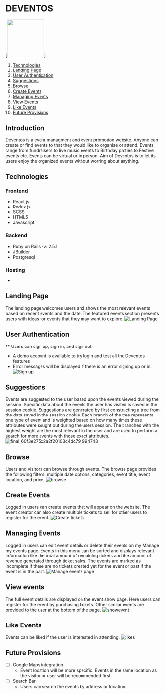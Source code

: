 # DEVENTOS
[<img src="https://user-images.githubusercontent.com/95317252/201474405-072c9e39-277e-4df5-8a71-acd4dad2247a.jpg" width="120" height="120">]
1. [Technologies](#Technologies)
2. [Landing Page](#Landing-Page)
3. [User Authentication](#User-Authentication)
4. [Suggestions](#Suggestions)
5. [Browse](#Browse)
6. [Create Events](#Create-Events)
7. [Managing Events](#Managing-Events)
8. [View Events](#View-Events)
9. [Like Events](#Like-Events)
10. [Future Provisions](#Future-Provisions)


## Introduction

Deventos is a event managment and event promotion website. Anyone can create or find events to that they would like to organise or attend. Events range from fundraisers to live music events to Birthday parties to Festive events etc. Events can be virtual or in person. Aim of Deventos is to let its users enjoy the organized events without worring about anything. 


## Technologies
### Frontend 
 * React.js
 * Redux.js
 * SCSS
 * HTML5
 * Javascript

### Backend
 * Ruby on Rails -v: 2.5.1
 * JBuilder
 * Postgresql

### Hosting
*
 
## Landing Page
The landing page welcomes users and shows the most relevant events based on recent events and the date. The featured events section presents users with ideas for events that they may want to explore. 
![Landing Page](https://user-images.githubusercontent.com/31423958/116631327-b320c080-a909-11eb-8379-b4cbcccd96d3.gif)

## User Authentication
** Users can sign up, sign in, and sign out.
 * A demo account is available to try login and test all the Deventos features
 * Error messages will be displayed if there is an error signing up or in. 
![Sign up](https://user-images.githubusercontent.com/31423958/116792773-9e623b00-aa77-11eb-8c57-d427c31f846c.gif)

## Suggestions
Events are suggested to the user based upon the events viewed during the session. Specific data about the events the user has visited is saved in the session cookie. Suggestions are generated by first constructing a tree from the data saved in the session cookie. Each branch of the tree represents one type of event and is weighted based on how many times these attributes were sought out during the users session. The branches with the highest weight are the most relevant to the user and are used to perform a search for more events with those exact attributes.  
![final_60f3e275c2a2f20103c4dc79_994743](https://user-images.githubusercontent.com/31423958/126060480-ba5b47d5-be97-4c0c-bfe3-9f706da841f5.gif)

## Browse
Users and visitors can browse through events. The browse page provides the following filters: multiple date options, categories, event title, event location, and price.
![browse](https://user-images.githubusercontent.com/31423958/116792893-57c11080-aa78-11eb-8b8f-85298a1f50fa.gif)


## Create Events
Logged in users can create events that will appear on the website. The event creator can also create multiple tickets to sell for other users to register for the event.
![Create tickets](https://user-images.githubusercontent.com/31423958/116764319-99e54600-a9d5-11eb-9f22-4f99163cb4c3.gif)

## Managing Events
Logged in users can edit event details or delete their events on my Manage my events page. Events in this menu can be sorted and displays relevant information like the total amount of remaining tickets and the amount of revenue generated through ticket sales. The events are marked as incomplete if there are no tickets created yet for the event or past if the event is in the past. 
![Manage events page](https://user-images.githubusercontent.com/31423958/116764247-60143f80-a9d5-11eb-802c-549562eb752e.gif)

## View events
The full event details are displayed on the event show page. Here users can register for the event by purchasing tickets. Other similar events are provided to the user at the bottom of the page. 
![showevent](https://user-images.githubusercontent.com/31423958/116794015-0ec08a80-aa7f-11eb-8a37-4ced6abc6ea1.gif)

## Like Events
Events can be liked if the user is interested in attending.
![likes](https://user-images.githubusercontent.com/31423958/116793611-8f31bc00-aa7c-11eb-95c2-5981bd6f45db.gif)

## Future Provisions
- [ ] Google Maps integration
  * Event location will be more specific. Events in the same location as the visitor or user will be recommended first.
- [ ] Search Bar
  * Users can search the events by address or location.

